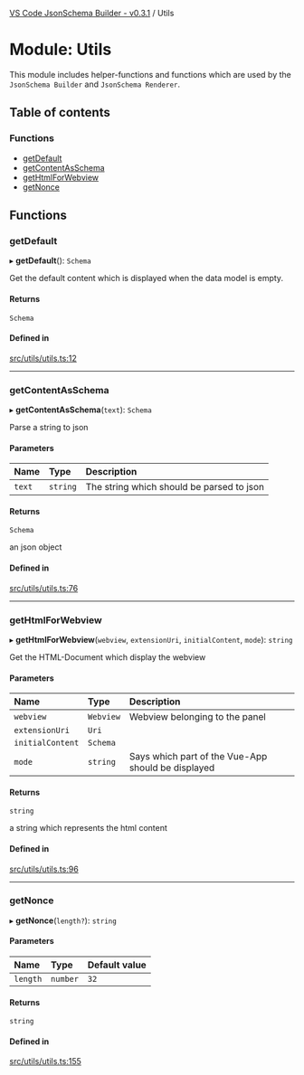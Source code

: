 [VS Code JsonSchema Builder - v0.3.1](../documentation.md) / Utils

# Module: Utils

This module includes helper-functions and functions which are used by the `JsonSchema Builder` and `JsonSchema Renderer`.

## Table of contents

### Functions

- [getDefault](Utils.md#getdefault)
- [getContentAsSchema](Utils.md#getcontentasschema)
- [getHtmlForWebview](Utils.md#gethtmlforwebview)
- [getNonce](Utils.md#getnonce)

## Functions

### getDefault

▸ **getDefault**(): `Schema`

Get the default content which is displayed when the data model is empty.

#### Returns

`Schema`

#### Defined in

[src/utils/utils.ts:12](https://github.com/FlowSquad/vs-code-vuetify-jsonschema-builder/blob/040ddfe/src/utils/utils.ts#L12)

___

### getContentAsSchema

▸ **getContentAsSchema**(`text`): `Schema`

Parse a string to json

#### Parameters

| Name | Type | Description |
| :------ | :------ | :------ |
| `text` | `string` | The string which should be parsed to json |

#### Returns

`Schema`

an json object

#### Defined in

[src/utils/utils.ts:76](https://github.com/FlowSquad/vs-code-vuetify-jsonschema-builder/blob/040ddfe/src/utils/utils.ts#L76)

___

### getHtmlForWebview

▸ **getHtmlForWebview**(`webview`, `extensionUri`, `initialContent`, `mode`): `string`

Get the HTML-Document which display the webview

#### Parameters

| Name | Type | Description |
| :------ | :------ | :------ |
| `webview` | `Webview` | Webview belonging to the panel |
| `extensionUri` | `Uri` |  |
| `initialContent` | `Schema` |  |
| `mode` | `string` | Says which part of the Vue-App should be displayed |

#### Returns

`string`

a string which represents the html content

#### Defined in

[src/utils/utils.ts:96](https://github.com/FlowSquad/vs-code-vuetify-jsonschema-builder/blob/040ddfe/src/utils/utils.ts#L96)

___

### getNonce

▸ **getNonce**(`length?`): `string`

#### Parameters

| Name | Type | Default value |
| :------ | :------ | :------ |
| `length` | `number` | `32` |

#### Returns

`string`

#### Defined in

[src/utils/utils.ts:155](https://github.com/FlowSquad/vs-code-vuetify-jsonschema-builder/blob/040ddfe/src/utils/utils.ts#L155)
